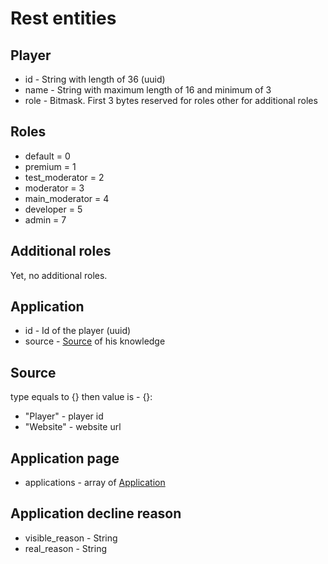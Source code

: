# Rest entities 

## Player
* id - String with length of 36 (uuid)
* name - String with maximum length of 16 and minimum of 3
* role - Bitmask. First 3 bytes reserved for roles other for additional roles

## Roles
* default = 0
* premium = 1
* test_moderator = 2
* moderator = 3
* main_moderator = 4
* developer = 5
* admin = 7

## Additional roles
Yet, no additional roles.

## Application
* id - Id of the player (uuid)
* source - [Source](#source) of his knowledge

## Source
type equals to {} then value is - {}:
* "Player" - player id
* "Website" - website url

## Application page
* applications - array of [Application](#application)

## Application decline reason
* visible_reason - String
* real_reason - String